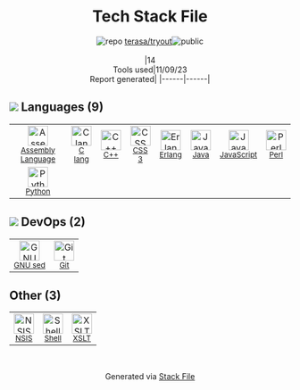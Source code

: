 <!--
--- Readme.md Snippet without images Start ---
## Tech Stack
terasa/tryout is built on the following main stack:
- [Python](https://www.python.org) – Languages
- [Java](https://www.java.com) – Languages
- [Erlang](http://www.erlang.org/) – Languages
- [Perl](http://www.perl.org/) – Languages
- [C++](http://www.cplusplus.com/) – Languages
- [C lang](http://en.wikipedia.org/wiki/C_(programming_language)) – Languages
- [JavaScript](https://developer.mozilla.org/en-US/docs/Web/JavaScript) – Languages
- [GNU sed](https://www.gnu.org/software/sed/) – Text Editor
- [Shell](https://en.wikipedia.org/wiki/Shell_script) – Shells
- [Assembly Language](https://en.wikipedia.org/wiki/Assembly_language) – Languages

Full tech stack [here](/techstack.md)
--- Readme.md Snippet without images End ---

--- Readme.md Snippet with images Start ---
## Tech Stack
terasa/tryout is built on the following main stack:
- <img width='25' height='25' src='https://img.stackshare.io/service/993/pUBY5pVj.png' alt='Python'/> [Python](https://www.python.org) – Languages
- <img width='25' height='25' src='https://img.stackshare.io/service/995/K85ZWV2F.png' alt='Java'/> [Java](https://www.java.com) – Languages
- <img width='25' height='25' src='https://img.stackshare.io/service/1004/cbdf77412da183e43d41c0c0f9a7005a.jpeg' alt='Erlang'/> [Erlang](http://www.erlang.org/) – Languages
- <img width='25' height='25' src='https://img.stackshare.io/service/1048/perl.png' alt='Perl'/> [Perl](http://www.perl.org/) – Languages
- <img width='25' height='25' src='https://img.stackshare.io/service/1049/cplusplus.png' alt='C++'/> [C++](http://www.cplusplus.com/) – Languages
- <img width='25' height='25' src='https://img.stackshare.io/no-img-open-source.png' alt='C lang'/> [C lang](http://en.wikipedia.org/wiki/C_(programming_language)) – Languages
- <img width='25' height='25' src='https://img.stackshare.io/service/1209/javascript.jpeg' alt='JavaScript'/> [JavaScript](https://developer.mozilla.org/en-US/docs/Web/JavaScript) – Languages
- <img width='25' height='25' src='https://img.stackshare.io/service/3635/default_6369b655647204026aee2fa41eaa721d27a30528.png' alt='GNU sed'/> [GNU sed](https://www.gnu.org/software/sed/) – Text Editor
- <img width='25' height='25' src='https://img.stackshare.io/service/4631/default_c2062d40130562bdc836c13dbca02d318205a962.png' alt='Shell'/> [Shell](https://en.wikipedia.org/wiki/Shell_script) – Shells
- <img width='25' height='25' src='https://img.stackshare.io/service/4934/default_71f18bbdc61fb88cefb66415bb55dc6f1e60e5ec.png' alt='Assembly Language'/> [Assembly Language](https://en.wikipedia.org/wiki/Assembly_language) – Languages

Full tech stack [here](/techstack.md)
--- Readme.md Snippet with images End ---
-->
<div align="center">

# Tech Stack File
![](https://img.stackshare.io/repo.svg "repo") [terasa/tryout](https://github.com/terasa/tryout)![](https://img.stackshare.io/public_badge.svg "public")
<br/><br/>
|14<br/>Tools used|11/09/23 <br/>Report generated|
|------|------|
</div>

## <img src='https://img.stackshare.io/languages.svg'/> Languages (9)
<table><tr>
  <td align='center'>
  <img width='36' height='36' src='https://img.stackshare.io/service/4934/default_71f18bbdc61fb88cefb66415bb55dc6f1e60e5ec.png' alt='Assembly Language'>
  <br>
  <sub><a href="https://en.wikipedia.org/wiki/Assembly_language">Assembly Language</a></sub>
  <br>
  <sub></sub>
</td>

<td align='center'>
  <img width='36' height='36' src='https://img.stackshare.io/no-img-open-source.png' alt='C lang'>
  <br>
  <sub><a href="http://en.wikipedia.org/wiki/C_(programming_language)">C lang</a></sub>
  <br>
  <sub></sub>
</td>

<td align='center'>
  <img width='36' height='36' src='https://img.stackshare.io/service/1049/cplusplus.png' alt='C++'>
  <br>
  <sub><a href="http://www.cplusplus.com/">C++</a></sub>
  <br>
  <sub></sub>
</td>

<td align='center'>
  <img width='36' height='36' src='https://img.stackshare.io/service/6727/css.png' alt='CSS 3'>
  <br>
  <sub><a href="https://developer.mozilla.org/en-US/docs/Web/CSS/CSS3">CSS 3</a></sub>
  <br>
  <sub></sub>
</td>

<td align='center'>
  <img width='36' height='36' src='https://img.stackshare.io/service/1004/cbdf77412da183e43d41c0c0f9a7005a.jpeg' alt='Erlang'>
  <br>
  <sub><a href="http://www.erlang.org/">Erlang</a></sub>
  <br>
  <sub></sub>
</td>

<td align='center'>
  <img width='36' height='36' src='https://img.stackshare.io/service/995/K85ZWV2F.png' alt='Java'>
  <br>
  <sub><a href="https://www.java.com">Java</a></sub>
  <br>
  <sub></sub>
</td>

<td align='center'>
  <img width='36' height='36' src='https://img.stackshare.io/service/1209/javascript.jpeg' alt='JavaScript'>
  <br>
  <sub><a href="https://developer.mozilla.org/en-US/docs/Web/JavaScript">JavaScript</a></sub>
  <br>
  <sub></sub>
</td>

<td align='center'>
  <img width='36' height='36' src='https://img.stackshare.io/service/1048/perl.png' alt='Perl'>
  <br>
  <sub><a href="http://www.perl.org/">Perl</a></sub>
  <br>
  <sub></sub>
</td>

</tr>
<tr>
  <td align='center'>
  <img width='36' height='36' src='https://img.stackshare.io/service/993/pUBY5pVj.png' alt='Python'>
  <br>
  <sub><a href="https://www.python.org">Python</a></sub>
  <br>
  <sub></sub>
</td>

</tr>
</table>

## <img src='https://img.stackshare.io/devops.svg'/> DevOps (2)
<table><tr>
  <td align='center'>
  <img width='36' height='36' src='https://img.stackshare.io/service/3635/default_6369b655647204026aee2fa41eaa721d27a30528.png' alt='GNU sed'>
  <br>
  <sub><a href="https://www.gnu.org/software/sed/">GNU sed</a></sub>
  <br>
  <sub></sub>
</td>

<td align='center'>
  <img width='36' height='36' src='https://img.stackshare.io/service/1046/git.png' alt='Git'>
  <br>
  <sub><a href="http://git-scm.com/">Git</a></sub>
  <br>
  <sub></sub>
</td>

</tr>
</table>

## Other (3)
<table><tr>
  <td align='center'>
  <img width='36' height='36' src='https://img.stackshare.io/service/4728/Box.gif' alt='NSIS'>
  <br>
  <sub><a href="http://nsis.sourceforge.net/">NSIS</a></sub>
  <br>
  <sub></sub>
</td>

<td align='center'>
  <img width='36' height='36' src='https://img.stackshare.io/service/4631/default_c2062d40130562bdc836c13dbca02d318205a962.png' alt='Shell'>
  <br>
  <sub><a href="https://en.wikipedia.org/wiki/Shell_script">Shell</a></sub>
  <br>
  <sub></sub>
</td>

<td align='center'>
  <img width='36' height='36' src='https://img.stackshare.io/service/4253/nZXfdUQq_normal.jpg' alt='XSLT'>
  <br>
  <sub><a href="https://en.wikipedia.org/wiki/XSLT">XSLT</a></sub>
  <br>
  <sub></sub>
</td>

</tr>
</table>

<br/>
<div align='center'>

Generated via [Stack File](https://github.com/apps/stack-file)
